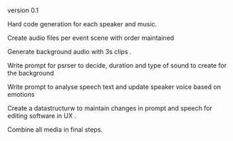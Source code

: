 version 0.1

Hard code generation for each speaker and music. 

Create audio files per event scene with order maintained 

Generate background audio with 3s clips  .

Write prompt for psrser to decide, duration and type of sound to create for the background


Write prompt to analyse speech text and update speaker voice based on emotions 

Create a datastructurw to maintain changes in prompt and speech for editing software in UX .

Combine all media in final steps.


